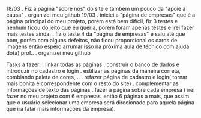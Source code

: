 18/03
. Fiz a página "sobre nós" do site e também um pouco da "apoie a causa"
. organizei meu github
19/03
. iniciei a "página de empresas" que é a página principal do meu projeto, porém está bem difícil, fiz 3 testes e nenhum ficou do jeito que eu queria, porém foram apenas testes e irei fazer mais testes ainda.
. fiz o teste 4 da "pagina de empresas" e saiu até que bom, porém com alguns defeitos, não ficou proporcional os cards de imagens então espero arrumar isso na próxima aula de técnico com ajuda do(a) prof..
. organizei meu github

Tasks à fazer:
. linkar todas as páginas
. construir o banco de dados e introduzir no cadastro e login
. estilizar as páginas da maneira correta, combiando paleta de cores,...
. refazer página de cadastro e login( tornar mais bonita e correspondente com o resto do site)
. complementar as informações de texto das páginas
. fazer a página sobre cada empresa ( irei fazer no meu projeto com 6 empresas, então 6 páginas a mais, que assim que o usuário selecionar uma empresa será direcionado para aquela página que irá falar mais informações da empresa).
